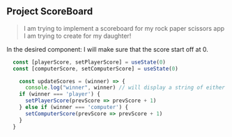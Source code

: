 ## Project ScoreBoard

> I am trying to implement a scoreboard for my rock paper scissors app I am trying to create for my daughter!

In the desired component: I will make sure that the score start off at 0. 
```js 
  const [playerScore, setPlayerScore] = useState(0)
  const [computerScore, setComputerScore] = useState(0)

    const updateScores = (winner) => {
      console.log("winner", winner) // will display a string of either 'player' or 'computer'
    if (winner === 'player') {
      setPlayerScore(prevScore => prevScore + 1) 
    } else if (winner === 'computer') {
      setComputerScore(prevScore => prevScore + 1)
    }
  }
```

